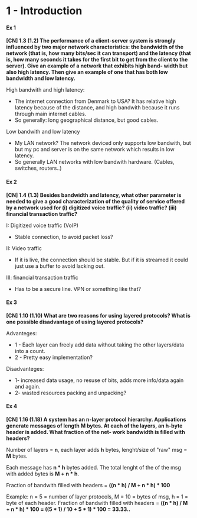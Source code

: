 # 1 - Introduction

#### Ex 1

**[CN] 1.3 (1.2) The performance of a client-server system is strongly influenced by two major network characteristics: the bandwidth of the network (that is, how many bits/sec it can transport) and the latency (that is, how many seconds it takes for the first bit to get from the client to the server). Give an example of a network that exhibits high band- width but also high latency. Then give an example of one that has both low bandwidth and low latency.** 

High bandwith and high latency: 

- The internet connection from Denmark to USA? It has relative high latency because of the distance, and high bandwith because it runs through main internet cables.
- So generally: long geographical distance, but good cables.

Low bandwith and low latency

- My LAN network? The network deviced only supports low bandwith, but but my pc and server is on the same network which results in low latency.
- So generally LAN networks with low bandwith hardware. (Cables, switches, routers..)

#### Ex 2

**[CN] 1.4 (1.3) Besides bandwidth and latency, what other parameter is needed to give a good characterization of the quality of service offered by a network used for (i) digitized voice traffic? (ii) video traffic? (iii) financial transaction traffic?**

I: Digitized voice traffic (VoIP)

- Stable connection, to avoid packet loss?

II: Video traffic

- If it is live, the connection should be stable. But if it is streamed it could just use a buffer to avoid lacking out.

III: financial transaction traffic

- Has to be a secure line. VPN or something like that?

#### Ex 3

**[CN] 1.10 (1.10) What are two reasons for using layered protocols? What is one possible disadvantage of using layered protocols?**

Advanteges: 

- 1 - Each layer can freely add data without taking the other layers/data into a count. 
- 2 - Pretty easy implementation?

Disadvanteges:  

- 1- increased data usage, no resuse of bits, adds more info/data again and again. 
- 2- wasted resources packing and unpacking?

#### Ex 4

**[CN] 1.16 (1.18) A system has an n-layer protocol hierarchy. Applications generate messages of length M bytes. At each of the layers, an h-byte header is added. What fraction of the net- work bandwidth is filled with headers?**

Number of layers = **n**, each layer adds **h** bytes, lenght/size of "raw" msg = **M** bytes.

Each message has **n * h** bytes added. The total lenght of the of the msg with added bytes is **M + n * h**.

Fraction of bandwith filled with headers = **((n * h) / M + n * h) * 100**

Example: n = 5 = number of layer protocols, M = 10 = bytes of msg, h = 1 = byte of each header. Fraction of bandwith filled with headers = **((n * h) / M + n * h) * 100 = ((5 * 1) / 10 + 5 * 1) * 100 = 33.33..**

